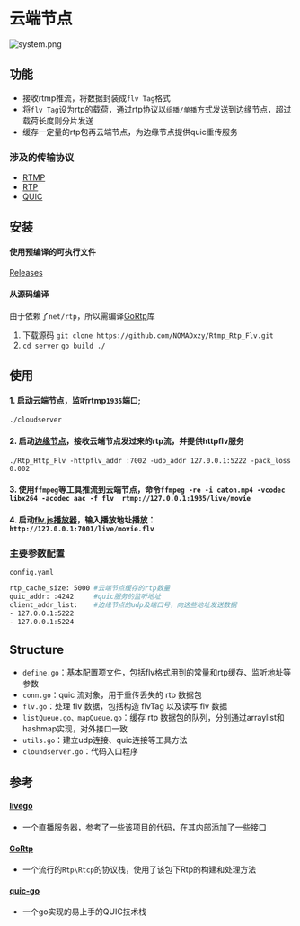 # 云端节点

![system.png](https://s2.loli.net/2022/10/04/q2GfX9DdxPhsACH.png)

## 功能
- 接收rtmp推流，将数据封装成`flv Tag`格式
- 将`flv Tag`设为rtp的载荷，通过rtp协议以`组播/单播`方式发送到边缘节点，超过载荷长度则分片发送
- 缓存一定量的rtp包再云端节点，为边缘节点提供quic重传服务

### 涉及的传输协议
- [RTMP](https://github.com/melpon/rfc/blob/master/rtmp.md)
- [RTP](https://www.rfc-editor.org/rfc/rfc3550.html)
- [QUIC](https://datatracker.ietf.org/doc/html/rfc9000)

## 安装

#### 使用预编译的可执行文件
[Releases](https://github.com/NOMADxzy/Rtp_Http_Flv/releases)
#### 从源码编译
由于依赖了`net/rtp`，所以需编译[GoRtp](https://github.com/wernerd/GoRTP)库
1. 下载源码 `git clone https://github.com/NOMADxzy/Rtmp_Rtp_Flv.git`
2. `cd server`
`go build ./`

## 使用

#### 1. 启动云端节点，监听rtmp`1935`端口;
`./cloudserver`

#### 2. 启动[边缘节点](https://github.com/NOMADxzy/Rtp_Http_Flv)，接收云端节点发过来的rtp流，并提供httpflv服务
`./Rtp_Http_Flv -httpflv_addr :7002 -udp_addr 127.0.0.1:5222 -pack_loss 0.002`

#### 3. 使用`ffmpeg`等工具推流到云端节点，命令`ffmpeg -re -i caton.mp4 -vcodec libx264 -acodec aac -f flv  rtmp://127.0.0.1:1935/live/movie`

#### 4. 启动[flv.js播放器](http://bilibili.github.io/flv.js/demo/)，输入播放地址播放：`http://127.0.0.1:7001/live/movie.flv`

### 主要参数配置
`config.yaml`
```bash
rtp_cache_size: 5000 #云端节点缓存的rtp数量
quic_addr: :4242     #quic服务的监听地址
client_addr_list:    #边缘节点的udp及端口号，向这些地址发送数据
- 127.0.0.1:5222
- 127.0.0.1:5224
```

## Structure

- `define.go`：基本配置项文件，包括flv格式用到的常量和rtp缓存、监听地址等参数
- `conn.go`：quic 流对象，用于重传丢失的 rtp 数据包
- `flv.go`：处理 flv 数据，包括构造 flvTag 以及读写 flv 数据
- `listQueue.go、mapQueue.go`：缓存 rtp 数据包的队列，分别通过arraylist和hashmap实现，对外接口一致
- `utils.go`：建立udp连接、quic连接等工具方法
- `cloundserver.go`：代码入口程序

## 参考
#### [livego]()
- 一个直播服务器，参考了一些该项目的代码，在其内部添加了一些接口
#### [GoRtp]()
- 一个流行的`Rtp\Rtcp`的协议栈，使用了该包下Rtp的构建和处理方法
#### [quic-go]()
- 一个go实现的易上手的QUIC技术栈

